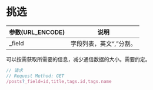 # 挑选

|参数(URL_ENCODE)|说明|
|---|---|
|_field|字段列表，英文“,”分割。|

可以按需获取所需要的信息，减少通信数据的大小。需要约定。

```javascript
// 请求
// Request Method: GET
/posts?_field=id,title,tags.id,tags.name
```

